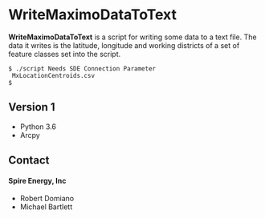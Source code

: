 WriteMaximoDataToText
======
**WriteMaximoDataToText** is a script for writing some data to a text file. The data it writes is the latitude, longitude and working districts of a set of feature classes set into the script.

```
$ ./script Needs SDE Connection Parameter 
 MxLocationCentroids.csv
$ 
```
## Version 1
* Python 3.6
* Arcpy 

## Contact
#### Spire Energy, Inc
* Robert Domiano
* Michael Bartlett
